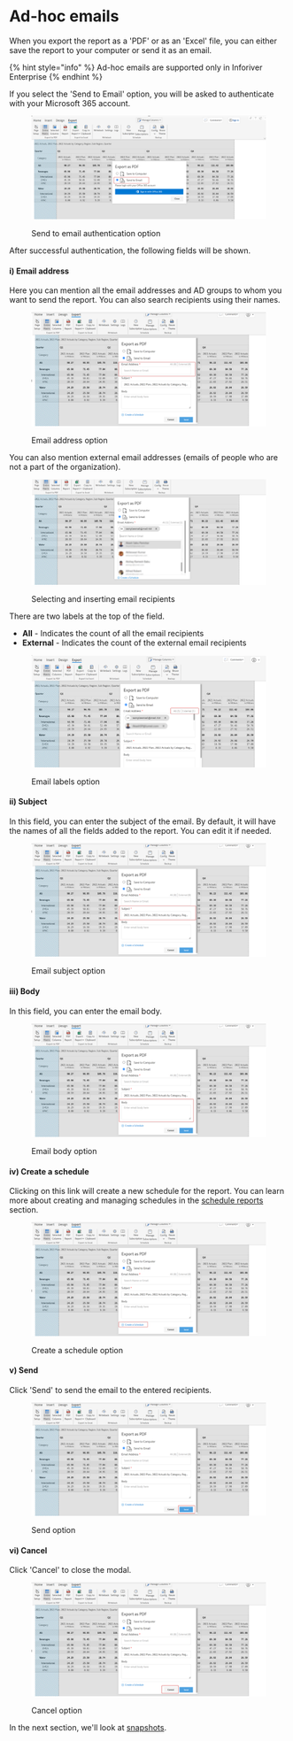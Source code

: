 # Ad-hoc emails

When you export the report as a 'PDF' or as an 'Excel' file, you can either save the report to your computer or send it as an email.

{% hint style="info" %}
Ad-hoc emails are supported only in Inforiver Enterprise
{% endhint %}

If you select the 'Send to Email' option, you will be asked to authenticate with your Microsoft 365 account.&#x20;

<figure><img src="../../.gitbook/assets/send-to-email.png" alt=""><figcaption><p>Send to email authentication option</p></figcaption></figure>

After successful authentication, the following fields will be shown.

#### i) Email address&#x20;

Here you can mention all the email addresses and AD groups to whom you want to send the report. You can also search recipients using their names.

<figure><img src="../../.gitbook/assets/email-address.png" alt=""><figcaption><p>Email address option</p></figcaption></figure>

You can also mention external email addresses (emails of people who are not a part of the organization).

<figure><img src="../../.gitbook/assets/ad hoc email.png" alt=""><figcaption><p>Selecting and inserting email recipients</p></figcaption></figure>

There are two labels at the top of the field. &#x20;

* **All** - Indicates the count of all the email recipients
* **External** - Indicates the count of the external email recipients

<figure><img src="../../.gitbook/assets/email-label.png" alt=""><figcaption><p>Email labels option</p></figcaption></figure>

#### ii) Subject&#x20;

In this field, you can enter the subject of the email. By default, it will have the names of all the fields added to the report. You can edit it if needed.

<figure><img src="../../.gitbook/assets/email-subject.png" alt=""><figcaption><p>Email subject option</p></figcaption></figure>

#### iii) Body&#x20;

In this field, you can enter the email body.

<figure><img src="../../.gitbook/assets/email-body.png" alt=""><figcaption><p>Email body option</p></figcaption></figure>

#### iv) Create a schedule&#x20;

Clicking on this link will create a new schedule for the report. You can learn more about creating and managing schedules in the [schedule reports](../11.-scheduling-reports/) section.

<figure><img src="../../.gitbook/assets/create-schedule-option.png" alt=""><figcaption><p>Create a schedule option</p></figcaption></figure>

#### v) Send

Click 'Send' to send the email to the entered recipients.

<figure><img src="../../.gitbook/assets/send-option.png" alt=""><figcaption><p>Send option</p></figcaption></figure>

#### vi) Cancel

Click 'Cancel' to close the modal.

<figure><img src="../../.gitbook/assets/cancel-option.png" alt=""><figcaption><p>Cancel option</p></figcaption></figure>

In the next section, we'll look at [snapshots](snapshot-enterprise-only.md).
